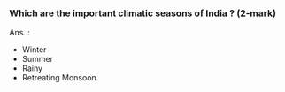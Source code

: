 ### Which are the important climatic seasons of India ? (2-mark)
Ans. :
* Winter
* Summer
* Rainy
* Retreating Monsoon.
